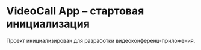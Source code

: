 # VideoCall App – стартовая инициализация

Проект инициализирован для разработки видеоконференц-приложения.
